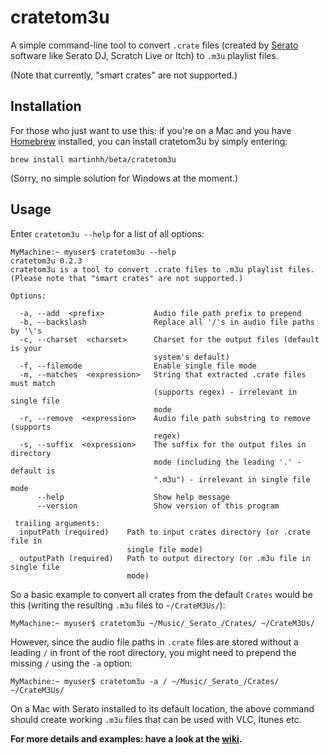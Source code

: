 # cratetom3u

A simple command-line tool to convert `.crate` files (created by
[Serato](https://serato.com/) software like Serato DJ, Scratch Live or
Itch) to `.m3u` playlist files.

(Note that currently, "smart crates" are not supported.)

## Installation

For those who just want to use this: if you're on a Mac and you have [Homebrew](https://brew.sh) installed, you can
install cratetom3u by simply entering:

`brew install martinhh/beta/cratetom3u`

(Sorry, no simple solution for Windows at the moment.)


## Usage

Enter `cratetom3u --help` for a list of all options:

```
MyMachine:~ myuser$ cratetom3u --help
cratetom3u 0.2.3
cratetom3u is a tool to convert .crate files to .m3u playlist files.
(Please note that "smart crates" are not supported.)

Options:

  -a, --add  <prefix>           Audio file path prefix to prepend
  -b, --backslash               Replace all '/'s in audio file paths by '\'s
  -c, --charset  <charset>      Charset for the output files (default is your
                                system's default)
  -f, --filemode                Enable single file mode
  -m, --matches  <expression>   String that extracted .crate files must match
                                (supports regex) - irrelevant in single file
                                mode
  -r, --remove  <expression>    Audio file path substring to remove (supports
                                regex)
  -s, --suffix  <expression>    The suffix for the output files in directory
                                mode (including the leading '.' - default is
                                ".m3u") - irrelevant in single file mode
      --help                    Show help message
      --version                 Show version of this program

 trailing arguments:
  inputPath (required)    Path to input crates directory (or .crate file in
                          single file mode)
  outputPath (required)   Path to output directory (or .m3u file in single file
                          mode)
```

So a basic example to convert all crates from the default `Crates` would
 be this (writing the resulting `.m3u` files to `~/CrateM3Us/`):

```
MyMachine:~ myuser$ cratetom3u ~/Music/_Serato_/Crates/ ~/CrateM3Us/
```

However, since the audio file paths in `.crate` files are stored without
a leading `/` in front of the root directory, you might need to prepend
the missing `/` using the `-a` option:

```
MyMachine:~ myuser$ cratetom3u -a / ~/Music/_Serato_/Crates/ ~/CrateM3Us/
```

On a Mac with Serato installed to its default location, the above
command should create working `.m3u` files that can be used with VLC,
Itunes etc.

**For more details and examples: have a look at the [wiki](https://github.com/MartinHH/CrateToM3U/wiki).**